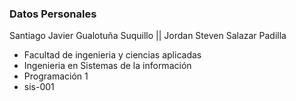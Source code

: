 ### Datos Personales
Santiago Javier Gualotuña Suquillo || Jordan Steven Salazar Padilla
- Facultad de ingenieria y ciencias aplicadas
- Ingenieria en Sistemas de la información
- Programación 1
- sis-001





